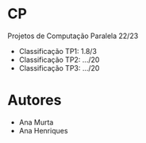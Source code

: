 # CP

Projetos de Computação Paralela 22/23

- Classificação TP1: 1.8/3
- Classificação TP2: .../20
- Classificação TP3: .../20

# Autores

- Ana Murta
- Ana Henriques
